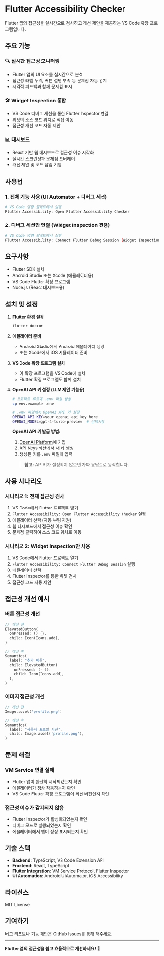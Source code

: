 # Flutter Accessibility Checker

Flutter 앱의 접근성을 실시간으로 검사하고 개선 제안을 제공하는 VS Code 확장 프로그램입니다.

## 주요 기능

### 🔍 실시간 접근성 모니터링
- Flutter 앱의 UI 요소를 실시간으로 분석
- 접근성 라벨 누락, 버튼 설명 부족 등 문제점 자동 감지
- 시각적 피드백과 함께 문제점 표시

### 🛠️ Widget Inspection 통합
- VS Code 디버그 세션을 통한 Flutter Inspector 연결
- 위젯의 소스 코드 위치로 직접 이동
- 접근성 개선 코드 자동 제안

### 📊 대시보드
- React 기반 웹 대시보드로 접근성 이슈 시각화
- 실시간 스크린샷과 문제점 오버레이
- 개선 제안 및 코드 삽입 기능

## 사용법

### 1. 전체 기능 사용 (UI Automator + 디버그 세션)
```bash
# VS Code 명령 팔레트에서 실행
Flutter Accessibility: Open Flutter Accessibility Checker
```

### 2. 디버그 세션만 연결 (Widget Inspection 전용)
```bash
# VS Code 명령 팔레트에서 실행
Flutter Accessibility: Connect Flutter Debug Session (Widget Inspection)
```

## 요구사항

- Flutter SDK 설치
- Android Studio 또는 Xcode (에뮬레이터용)
- VS Code Flutter 확장 프로그램
- Node.js (React 대시보드용)

## 설치 및 설정

1. **Flutter 환경 설정**
   ```bash
   flutter doctor
   ```

2. **에뮬레이터 준비**
   - Android Studio에서 Android 에뮬레이터 생성
   - 또는 Xcode에서 iOS 시뮬레이터 준비

3. **VS Code 확장 프로그램 설치**
   - 이 확장 프로그램을 VS Code에 설치
   - Flutter 확장 프로그램도 함께 설치

4. **OpenAI API 키 설정 (LLM 제안 기능용)**
   ```bash
   # 프로젝트 루트에 .env 파일 생성
   cp env.example .env
   
   # .env 파일에서 OpenAI API 키 설정
   OPENAI_API_KEY=your_openai_api_key_here
   OPENAI_MODEL=gpt-4-turbo-preview  # 선택사항
   ```
   
   **OpenAI API 키 발급 방법:**
   1. [OpenAI Platform](https://platform.openai.com/)에 가입
   2. API Keys 섹션에서 새 키 생성
   3. 생성된 키를 `.env` 파일에 입력
   
   > **참고:** API 키가 설정되지 않으면 가짜 응답으로 동작합니다.

## 사용 시나리오

### 시나리오 1: 전체 접근성 검사
1. VS Code에서 Flutter 프로젝트 열기
2. `Flutter Accessibility: Open Flutter Accessibility Checker` 실행
3. 에뮬레이터 선택 (자동 부팅 지원)
4. 웹 대시보드에서 접근성 이슈 확인
5. 문제점 클릭하여 소스 코드 위치로 이동

### 시나리오 2: Widget Inspection만 사용
1. VS Code에서 Flutter 프로젝트 열기
2. `Flutter Accessibility: Connect Flutter Debug Session` 실행
3. 에뮬레이터 선택
4. Flutter Inspector를 통한 위젯 검사
5. 접근성 코드 자동 제안

## 접근성 개선 예시

### 버튼 접근성 개선
```dart
// 개선 전
ElevatedButton(
  onPressed: () {},
  child: Icon(Icons.add),
)

// 개선 후
Semantics(
  label: "추가 버튼",
  child: ElevatedButton(
    onPressed: () {},
    child: Icon(Icons.add),
  ),
)
```

### 이미지 접근성 개선
```dart
// 개선 전
Image.asset('profile.png')

// 개선 후
Semantics(
  label: "사용자 프로필 사진",
  child: Image.asset('profile.png'),
)
```

## 문제 해결

### VM Service 연결 실패
- Flutter 앱이 완전히 시작되었는지 확인
- 에뮬레이터가 정상 작동하는지 확인
- VS Code Flutter 확장 프로그램이 최신 버전인지 확인

### 접근성 이슈가 감지되지 않음
- Flutter Inspector가 활성화되었는지 확인
- 디버그 모드로 실행되었는지 확인
- 에뮬레이터에서 앱이 정상 표시되는지 확인

## 기술 스택

- **Backend**: TypeScript, VS Code Extension API
- **Frontend**: React, TypeScript
- **Flutter Integration**: VM Service Protocol, Flutter Inspector
- **UI Automation**: Android UIAutomator, iOS Accessibility

## 라이선스

MIT License

## 기여하기

버그 리포트나 기능 제안은 GitHub Issues를 통해 해주세요.

---

**Flutter 앱의 접근성을 쉽고 효율적으로 개선하세요! 🚀**
